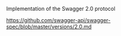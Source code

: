Implementation of the Swagger 2.0 protocol 

https://github.com/swagger-api/swagger-spec/blob/master/versions/2.0.md